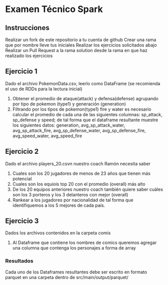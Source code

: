 # Examen Técnico Spark

## Instrucciones
Realizar un fork de este repositorio a tu cuenta de github
Crear una rama que por nombre lleve tus iniciales
Realizar los ejercicios solicitados abajo
Realizar un Pull Request a la rama solution desde la rama en que haz realizado los ejercicios

## Ejercicio 1

Dado el archivo PokemonData.csv, leerlo como DataFrame (se recomienda el uso de RDDs para la lectura inicial)
1. Obtener el promedio de ataque(attack) y defensa(defense) agrupando por tipo de pokemon (type1) y generación (generation)
2. Filtrando por los tipos de pokemon(type1) fire y water es necesario calcular el promedio de cada una de las siguientes columnas: 
    sp_attack, sp_defense y speed; de tal forma que el dataframe resultante muestre los siguientes datos:
    generation, avg_sp_attack_water, avg_sp_attack_fire, avg_sp_defense_water, avg_sp_defense_fire, avg_speed_water, avg_speed_fire
    
## Ejercicio 2
Dado el archivo players_20.csvn nuestro coach Ramón necesita saber 
1. Cuales son los 20 jugadores de menos de 23 años que tienen más potencial
2. Cuales son los equiois top 20 con el promedio (overall) más alto
3. De los 20 equipos anteriores nuestro coach también quiere saber cuáles son los 3 porteros y los 3 delanteros con mejor (overall)
4. Rankear a los jugadores por nacionalidad de tal forma que identifiquemos a los 5 mejores de cada país. 

## Ejercicio 3
Dados los archivos contenidos en la carpeta comis
1. Al Dataframe que contiene los nombres de comics queremos agregar una columna que contenga los personajes a forma de array


### Resultados

Cada uno de los Dataframes resultantes debe ser escrito en formato parquet en una carpeta dentro de src/main/output/parquet/
